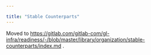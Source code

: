```yaml
---

title: "Stable Counterparts"
---
```








Moved to <https://gitlab.com/gitlab-com/gl-infra/readiness/-/blob/master/library/organization/stable-counterparts/index.md> .
